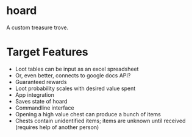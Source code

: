 # hoard
A custom treasure trove.

# Target Features

- Loot tables can be input as an excel spreadsheet
- Or, even better, connects to google docs API?
- Guaranteed rewards
- Loot probability scales with desired value spent
- App integration
- Saves state of hoard
- Commandline interface
- Opening a high value chest can produce a bunch of items
- Chests contain unidentified items; items are unknown until received (requires help of another person)
